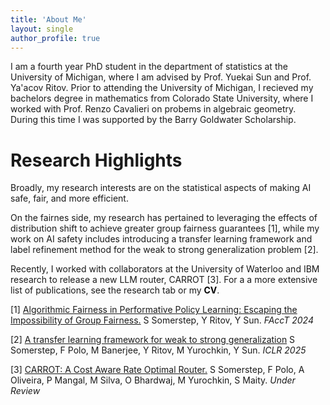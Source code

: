 ```yaml
---
title: 'About Me'
layout: single
author_profile: true
---
```


I am a fourth year PhD student in the department of statistics at the University of Michigan, where I am advised by Prof. Yuekai Sun and Prof. Ya'acov Ritov. Prior to attending the University of Michigan, I recieved my bachelors degree in mathematics from Colorado State University, where I worked with Prof. Renzo Cavalieri on probems in algebraic geometry. During this time I was supported by the Barry Goldwater Scholarship.

Research Highlights
========

Broadly, my research interests are on the statistical aspects of making AI safe, fair, and more efficient. 

On the fairnes side, my research has pertained to leveraging the effects of distribution shift to achieve greater group fairness guarantees [1], while my work on AI safety includes introducing a transfer learning framework and label refinement method for the weak to strong generalization problem [2]. 

Recently, I worked with collaborators at the University of Waterloo and IBM research to release a new LLM router, CARROT [3]. For a a more extensive list of publications, see the research tab or my <b><a href="http://somerstep.github.io/files/CV.pdf" style="color: black;text-decoration: none">CV</a></b>.

[1] [Algorithmic Fairness in Performative Policy Learning: Escaping the Impossibility of Group Fairness.](https://arxiv.org/abs/2405.20447) S Somerstep, Y Ritov, Y Sun. *FAccT 2024*

[2] [A transfer learning framework for weak to strong generalization](https://arxiv.org/abs/2405.16236) S Somerstep,  F Polo, M Banerjee, Y Ritov, M Yurochkin, Y Sun. *ICLR 2025*

[3] [CARROT: A Cost Aware Rate Optimal Router.](https://arxiv.org/abs/2502.03261) S Somerstep, F Polo, A Oliveira, P Mangal, M Silva, O Bhardwaj, M Yurochkin, S Maity. *Under Review* 

